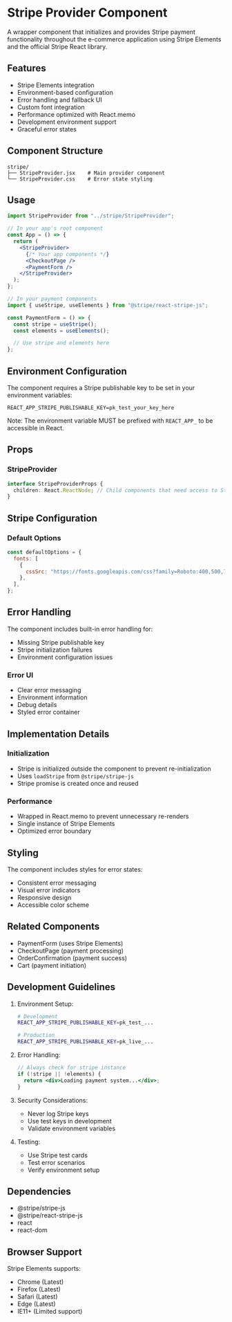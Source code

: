 # Stripe Provider Component

A wrapper component that initializes and provides Stripe payment functionality throughout the e-commerce application using Stripe Elements and the official Stripe React library.

## Features

- Stripe Elements integration
- Environment-based configuration
- Error handling and fallback UI
- Custom font integration
- Performance optimized with React.memo
- Development environment support
- Graceful error states

## Component Structure

```
stripe/
├── StripeProvider.jsx    # Main provider component
└── StripeProvider.css    # Error state styling
```

## Usage

```jsx
import StripeProvider from "../stripe/StripeProvider";

// In your app's root component
const App = () => {
  return (
    <StripeProvider>
      {/* Your app components */}
      <CheckoutPage />
      <PaymentForm />
    </StripeProvider>
  );
};

// In your payment components
import { useStripe, useElements } from "@stripe/react-stripe-js";

const PaymentForm = () => {
  const stripe = useStripe();
  const elements = useElements();

  // Use stripe and elements here
};
```

## Environment Configuration

The component requires a Stripe publishable key to be set in your environment variables:

```env
REACT_APP_STRIPE_PUBLISHABLE_KEY=pk_test_your_key_here
```

Note: The environment variable MUST be prefixed with `REACT_APP_` to be accessible in React.

## Props

### StripeProvider

```typescript
interface StripeProviderProps {
  children: React.ReactNode; // Child components that need access to Stripe
}
```

## Stripe Configuration

### Default Options

```javascript
const defaultOptions = {
  fonts: [
    {
      cssSrc: "https://fonts.googleapis.com/css?family=Roboto:400,500,700",
    },
  ],
};
```

## Error Handling

The component includes built-in error handling for:

- Missing Stripe publishable key
- Stripe initialization failures
- Environment configuration issues

### Error UI

- Clear error messaging
- Environment information
- Debug details
- Styled error container

## Implementation Details

### Initialization

- Stripe is initialized outside the component to prevent re-initialization
- Uses `loadStripe` from `@stripe/stripe-js`
- Stripe promise is created once and reused

### Performance

- Wrapped in React.memo to prevent unnecessary re-renders
- Single instance of Stripe Elements
- Optimized error boundary

## Styling

The component includes styles for error states:

- Consistent error messaging
- Visual error indicators
- Responsive design
- Accessible color scheme

## Related Components

- PaymentForm (uses Stripe Elements)
- CheckoutPage (payment processing)
- OrderConfirmation (payment success)
- Cart (payment initiation)

## Development Guidelines

1. Environment Setup:

   ```bash
   # Development
   REACT_APP_STRIPE_PUBLISHABLE_KEY=pk_test_...

   # Production
   REACT_APP_STRIPE_PUBLISHABLE_KEY=pk_live_...
   ```

2. Error Handling:

   ```jsx
   // Always check for stripe instance
   if (!stripe || !elements) {
     return <div>Loading payment system...</div>;
   }
   ```

3. Security Considerations:

   - Never log Stripe keys
   - Use test keys in development
   - Validate environment variables

4. Testing:
   - Use Stripe test cards
   - Test error scenarios
   - Verify environment setup

## Dependencies

- @stripe/stripe-js
- @stripe/react-stripe-js
- react
- react-dom

## Browser Support

Stripe Elements supports:

- Chrome (Latest)
- Firefox (Latest)
- Safari (Latest)
- Edge (Latest)
- IE11+ (Limited support)
